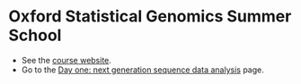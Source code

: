 # Oxford Statistical Genomics Summer School

* See the [course website](https://www.conted.ox.ac.uk/courses/oxford-statistical-genomics-summer-school).
* Go to the [Day one: next generation sequence data analysis](./next_generation_sequencing/README.md) page.